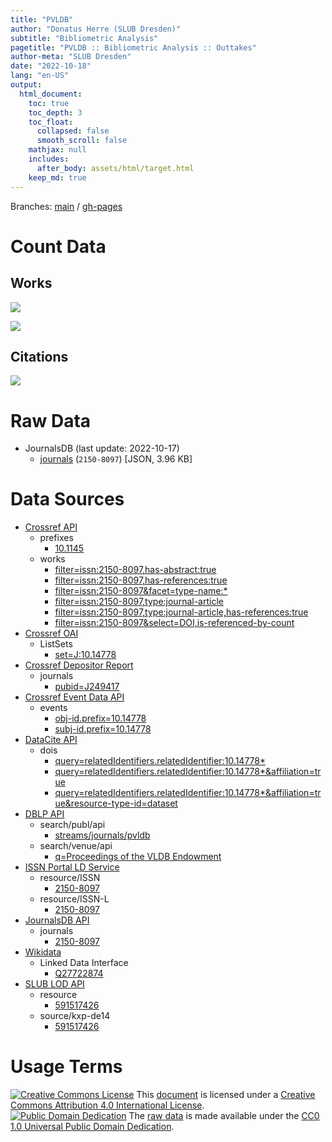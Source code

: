 ```yaml
---
title: "PVLDB"
author: "Donatus Herre (SLUB Dresden)"
subtitle: "Bibliometric Analysis"
pagetitle: "PVLDB :: Bibliometric Analysis :: Outtakes"
author-meta: "SLUB Dresden"
date: "2022-10-18"
lang: "en-US"
output:
  html_document:
    toc: true
    toc_depth: 3
    toc_float:
      collapsed: false
      smooth_scroll: false
    mathjax: null
    includes:
      after_body: assets/html/target.html
    keep_md: true
---
```






Branches: [main](https://github.com/slub/pvldb/tree/main) / [gh-pages](https://github.com/slub/pvldb/tree/gh-pages)

# Count Data



## Works



![](/home/runner/work/pvldb/pvldb/public/misc_files/figure-html/journalsdb-works-count-plot-1.png)<!-- -->







![](/home/runner/work/pvldb/pvldb/public/misc_files/figure-html/scival-works-count-plot-1.png)<!-- -->

## Citations







![](/home/runner/work/pvldb/pvldb/public/misc_files/figure-html/scival-citations-count-plot-1.png)<!-- -->

# Raw Data

- JournalsDB (last update: 2022-10-17)
  - [journals](./data/journalsdb_journals_2150-8097.json) (`2150-8097`) [JSON, 3.96 KB]

# Data Sources

- [Crossref API](https://api.crossref.org)
  - prefixes
    - [10.1145](https://api.crossref.org/prefixes/10.1145?mailto=bibliometrie@slub-dresden.de)
  - works
    - [filter=issn:2150-8097,has-abstract:true](https://api.crossref.org/works?filter=issn:2150-8097,has-abstract:true&mailto=bibliometrie@slub-dresden.de)
    - [filter=issn:2150-8097,has-references:true](https://api.crossref.org/works?filter=issn:2150-8097,has-references:true&mailto=bibliometrie@slub-dresden.de)
    - [filter=issn:2150-8097&facet=type-name:*](https://api.crossref.org/works?filter=issn:2150-8097&facet=type-name:*&rows=0&mailto=bibliometrie@slub-dresden.de)
    - [filter=issn:2150-8097,type:journal-article](https://api.crossref.org/works?filter=issn:2150-8097,type:journal-article&mailto=bibliometrie@slub-dresden.de)
    - [filter=issn:2150-8097,type:journal-article,has-references:true](https://api.crossref.org/works?filter=issn:2150-8097,type:journal-article,has-references:true&mailto=bibliometrie@slub-dresden.de)
    - [filter=issn:2150-8097&select=DOI,is-referenced-by-count](https://api.crossref.org/works?filter=issn:2150-8097&select=DOI,is-referenced-by-count&mailto=bibliometrie@slub-dresden.de)
- [Crossref OAI](https://oai.crossref.org/oai?verb=Identify)
  - ListSets
    - [set=J:10.14778](https://oai.crossref.org/oai?verb=ListSets&set=J:10.14778)
- [Crossref Depositor Report](https://www.crossref.org/documentation/reports/depositor-report/)
  - journals
    - [pubid=J249417](https://data.crossref.org/depositorreport?pubid=J249417)
- [Crossref Event Data API](https://www.eventdata.crossref.org/)
  - events
    - [obj-id.prefix=10.14778](https://api.eventdata.crossref.org/v1/events?obj-id.prefix=10.14778&mailto=bibliometrie@slub-dresden.de)
    - [subj-id.prefix=10.14778](https://api.eventdata.crossref.org/v1/events?subj-id.prefix=10.14778&mailto=bibliometrie@slub-dresden.de)
- [DataCite API](https://support.datacite.org/docs/api)
  - dois
    - [query=relatedIdentifiers.relatedIdentifier:10.14778*](https://api.datacite.org/dois?query=relatedIdentifiers.relatedIdentifier:10.14778*)
    - [query=relatedIdentifiers.relatedIdentifier:10.14778*&affiliation=true](https://api.datacite.org/dois?query=relatedIdentifiers.relatedIdentifier:10.14778*&affiliation=true)
    - [query=relatedIdentifiers.relatedIdentifier:10.14778*&affiliation=true&resource-type-id=dataset](https://api.datacite.org/dois?query=relatedIdentifiers.relatedIdentifier:10.14778*&affiliation=true&resource-type-id=dataset)
- [DBLP API](https://dblp.org/faq/13501473.html)
  - search/publ/api
    - [streams/journals/pvldb](https://dblp.org/search/publ/api?q=stream%3Astreams%2Fjournals%2Fpvldb%3A&h=1000&format=json)
  - search/venue/api
    - [q=Proceedings of the VLDB Endowment](https://dblp.org/search/venue/api?q=Proceedings%20of%20the%20VLDB%20Endowment&format=json)
- [ISSN Portal LD Service](https://www.issn.org/understanding-the-issn/assignment-rules/issn-linked-data-application-profile/)
  - resource/ISSN
    - [2150-8097](https://portal.issn.org/resource/ISSN/2150-8097?format=json)
  - resource/ISSN-L
    - [2150-8097](https://portal.issn.org/resource/ISSN-L/2150-8097?format=json)
- [JournalsDB API](https://api.journalsdb.org/apidocs/)
  - journals
    - [2150-8097](https://api.journalsdb.org/journals/2150-8097)
- [Wikidata](https://www.wikidata.org/wiki/Wikidata:Data_access)
  - Linked Data Interface
    - [Q27722874](https://www.wikidata.org/wiki/Special:EntityData/Q27722874.json)
- [SLUB LOD API](https://data.slub-dresden.de/)
  - resource
    - [591517426](https://data.slub-dresden.de/resources/591517426)
  - source/kxp-de14
    - [591517426](https://data.slub-dresden.de/source/kxp-de14/591517426)

# Usage Terms

[![Creative Commons License](https://mirrors.creativecommons.org/presskit/buttons/80x15/svg/by.svg)](http://creativecommons.org/licenses/by/4.0/) This [document](#) is licensed under a [Creative Commons Attribution 4.0 International License](./LICENSE.txt).  
[![Public Domain Dedication](https://mirrors.creativecommons.org/presskit/buttons/80x15/svg/cc-zero.svg)](https://creativecommons.org/publicdomain/zero/1.0/) The [raw data](#raw-data) is made available under the [CC0 1.0 Universal Public Domain Dedication](./data/LICENSE.txt).
